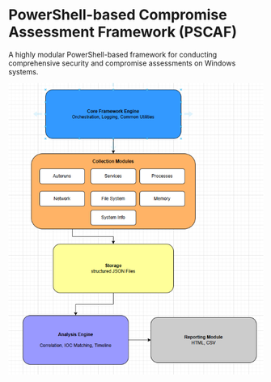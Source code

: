 # PowerShell-based Compromise Assessment Framework (PSCAF)

A highly modular PowerShell-based framework for conducting comprehensive security and compromise assessments on Windows systems.

![PCAF Architecture Diagram](docs/images/PSCAF_Design.png)

